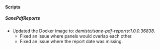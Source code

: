 #### Scripts
##### SanePdfReports
- Updated the Docker image to: *demisto/sane-pdf-reports:1.0.0.36838*.
    - Fixed an issue where panels would overlap each other.
    - Fixed an issue where the report date was missing.
